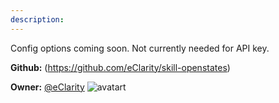 ```yaml
---
description: 
---
```

Config options coming soon.  Not currently needed for API key.

**Github:** (https://github.com/eClarity/skill-openstates)

**Owner:** [@eClarity](https://github.com/eClarity) ![avatart](https://avatars3.githubusercontent.com/u/4976498?v=4)

